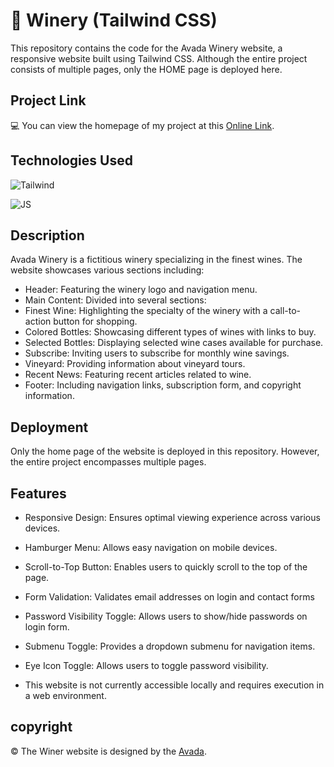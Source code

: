 # 🍇 Winery (Tailwind CSS)

<p>
This repository contains the code for the Avada Winery website, a responsive website built using Tailwind CSS. Although the entire project consists of multiple pages, only the HOME page is deployed here.
</p>



## Project Link

💻 You can view the homepage of my project at this [Online Link](https://simamatin.github.io/Winery/).



## Technologies Used

![Tailwind](https://img.shields.io/badge/Tailwind_CSS-38B2AC?style=for-the-badge&logo=tailwind-css&logoColor=white)

![JS](https://img.shields.io/badge/JavaScript-323330?style=for-the-badge&logo=javascript&logoColor=F7DF1E)



## Description

Avada Winery is a fictitious winery specializing in the finest wines. The website showcases various sections including:

  - Header: Featuring the winery logo and navigation menu.
  - Main Content: Divided into several sections:
  - Finest Wine: Highlighting the specialty of the winery with a call-to-action button for shopping.
  - Colored Bottles: Showcasing different types of wines with links to buy.
  - Selected Bottles: Displaying selected wine cases available for purchase.
  - Subscribe: Inviting users to subscribe for monthly wine savings.
  - Vineyard: Providing information about vineyard tours.
  - Recent News: Featuring recent articles related to wine.
  - Footer: Including navigation links, subscription form, and copyright information.



## Deployment

Only the home page of the website is deployed in this repository. However, the entire project encompasses multiple pages.



## Features

- Responsive Design: Ensures optimal viewing experience across various devices.

- Hamburger Menu: Allows easy navigation on mobile devices.

- Scroll-to-Top Button: Enables users to quickly scroll to the top of the page.

- Form Validation: Validates email addresses on login and contact forms

- Password Visibility Toggle: Allows users to show/hide passwords on login form.

- Submenu Toggle: Provides a dropdown submenu for navigation items.
 
- Eye Icon Toggle: Allows users to toggle password visibility.

- This website is not currently accessible locally and requires execution in a web environment.


    
## copyright

© The Winer website is designed by the [Avada](https://avada.website/winery/).
